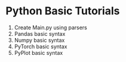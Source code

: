 # Python Basic Tutorials

1. Create Main.py using parsers
2. Pandas basic syntax
3. Numpy basic syntax
4. PyTorch basic syntax
5. PyPlot basic syntax
   
